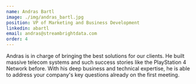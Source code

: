```yaml
---
name: Andras Bartl
image: ./img/andras_bartl.jpg
position: VP of Marketing and Business Development
linkedin: abartl
email: andras@streambrightdata.com
order: 4
---
```

Andras is in charge of bringing the best solutions for our clients. He built massive telecom systems
and such success stories like the PlayStation 4 Network before. With his deep business and technical
expertise, he is able to address your company's key questions already on the first meeting.